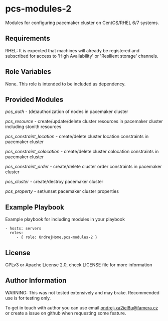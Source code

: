 pcs-modules-2
=============

Modules for configuring pacemaker cluster on CentOS/RHEL 6/7 systems.

Requirements
------------

RHEL: It is expected that machines will already be registered and subscribed for access to 'High Availability' or 'Resilient storage' channels.

Role Variables
--------------

None. This role is intended to be included as dependency.

Provided Modules
----------------

*pcs_auth* - (de)authorization of nodes in pacemaker cluster

*pcs_resource* - create/update/delete cluster resources in pacemaker cluster including stonith resources

*pcs_constraint_location* - create/delete cluster location constraints in pacemaker cluster

*pcs_constraint_colocation* - create/delete cluster colocation constraints in pacemaker cluster

*pcs_constraint_order* - create/delete cluster order constraints in pacemaker cluster

*pcs_cluster* - create/destroy pacemaker cluster

*pcs_property* - set/unset pacemaker cluster properties

Example Playbook
----------------

Example playbook for including modules in your playbook

    - hosts: servers
      roles:
         - { role: OndrejHome.pcs-modules-2 }

License
-------

GPLv3 or Apache License 2.0, check LICENSE file for more information

Author Information
------------------

WARNING: This was not tested extensively and may brake. Recommended use is for testing only.

To get in touch with author you can use email ondrej-xa2iel8u@famera.cz or create a issue on github when requesting some feature.
